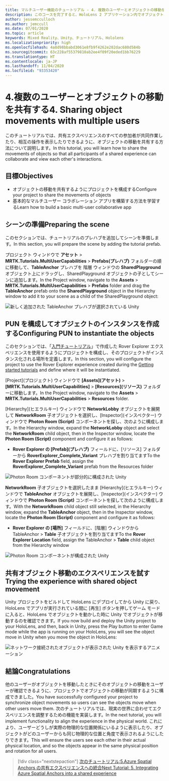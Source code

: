 ```yaml
---
title: マルチユーザー機能のチュートリアル - 4. 複数のユーザーとオブジェクトの移動を共有する
description: このコースを完了すると、HoloLens 2 アプリケーション内でオブジェクトの移動を複数のユーザーで共有する方法を学習できます。
author: jessemcculloch
ms.author: jemccull
ms.date: 07/01/2020
ms.topic: article
keywords: Mixed Reality、Unity、チュートリアル、Hololens
ms.localizationpriority: high
ms.openlocfilehash: 4a8d98bbabd3061e8fb9f4262e202dac680d584b
ms.sourcegitcommit: 63c228af55379810ab2ee4f09f20eded1bb76229
ms.translationtype: HT
ms.contentlocale: ja-JP
ms.lasthandoff: 11/04/2020
ms.locfileid: "93353420"
---
```

# <a name="4-sharing-object-movements-with-multiple-users"></a><span data-ttu-id="bbfad-105">4.複数のユーザーとオブジェクトの移動を共有する</span><span class="sxs-lookup"><span data-stu-id="bbfad-105">4. Sharing object movements with multiple users</span></span>

<span data-ttu-id="bbfad-106">このチュートリアルでは、共有エクスペリエンスのすべての参加者が共同作業したり、相互の操作を表示したりできるように、オブジェクトの移動を共有する方法について説明します。</span><span class="sxs-lookup"><span data-stu-id="bbfad-106">In this tutorial, you will learn how to share the movements of objects so that all participants of a shared experience can collaborate and view each other's interactions.</span></span>

## <a name="objectives"></a><span data-ttu-id="bbfad-107">目標</span><span class="sxs-lookup"><span data-stu-id="bbfad-107">Objectives</span></span>

* <span data-ttu-id="bbfad-108">オブジェクトの移動を共有するようにプロジェクトを構成する</span><span class="sxs-lookup"><span data-stu-id="bbfad-108">Configure your project to share the movements of objects</span></span>
* <span data-ttu-id="bbfad-109">基本的なマルチユーザー コラボレーション アプリを構築する方法を学習する</span><span class="sxs-lookup"><span data-stu-id="bbfad-109">Learn how to build a basic multi-user collaborative app</span></span>

## <a name="preparing-the-scene"></a><span data-ttu-id="bbfad-110">シーンの準備</span><span class="sxs-lookup"><span data-stu-id="bbfad-110">Preparing the scene</span></span>

<span data-ttu-id="bbfad-111">このセクションでは、チュートリアルのプレハブを追加してシーンを準備します。</span><span class="sxs-lookup"><span data-stu-id="bbfad-111">In this section, you will prepare the scene by adding the tutorial prefab.</span></span>

<span data-ttu-id="bbfad-112">プロジェクト ウィンドウで **アセット** > **MRTK.Tutorials.MultiUserCapabilities** > **Prefabs\(プレハブ\)** フォルダーの順に移動して、**TableAnchor** プレハブを 階層 ウィンドウの **SharedPlayground** オブジェクト上にドラッグし、SharedPlayground オブジェクトの子としてシーンに追加します。</span><span class="sxs-lookup"><span data-stu-id="bbfad-112">In the Project window, navigate to the **Assets** > **MRTK.Tutorials.MultiUserCapabilities** > **Prefabs** folder and drag the **TableAnchor** prefab onto the **SharedPlayground** object in the Hierarchy window to add it to your scene as a child of the SharedPlayground object:</span></span>

![新しく追加された TableAnchor プレハブが選択されている Unity](images/mr-learning-sharing/sharing-04-section1-step1-1.png)

## <a name="configuring-pun-to-instantiate-the-objects"></a><span data-ttu-id="bbfad-114">PUN を構成してオブジェクトのインスタンスを作成する</span><span class="sxs-lookup"><span data-stu-id="bbfad-114">Configuring PUN to instantiate the objects</span></span>

<span data-ttu-id="bbfad-115">このセクションでは、「[入門チュートリアル](mr-learning-base-01.md)」で作成した Rover Explorer エクスペリエンスを使用するようにプロジェクトを構成し、そのプロジェクトがインスタンス化される場所を定義します。</span><span class="sxs-lookup"><span data-stu-id="bbfad-115">In this section, you will configure the project to use the Rover Explorer experience created during the [Getting started tutorials](mr-learning-base-01.md) and define where it will be instantiated.</span></span>

<span data-ttu-id="bbfad-116">[Project]\(プロジェクト\) ウィンドウで **[Assets]\(アセット\)**  >  **[MRTK.Tutorials.MultiUserCapabilities]**  >  **[Resources]\(リソース\)** フォルダーに移動します。</span><span class="sxs-lookup"><span data-stu-id="bbfad-116">In the Project window, navigate to the **Assets** > **MRTK.Tutorials.MultiUserCapabilities** > **Resources** folder.</span></span>

<span data-ttu-id="bbfad-117">[Hierarchy]\(ヒエラルキー\) ウィンドウで **NetworkLobby** オブジェクトを展開して **NetworkRoom** 子オブジェクトを選択し、[Inspector]\(インスペクター\) ウィンドウで **Photon Room (Script)** コンポーネントを探し、次のように構成します。</span><span class="sxs-lookup"><span data-stu-id="bbfad-117">In the Hierarchy window, expand the **NetworkLobby** object and select the **NetworkRoom** child object, then in the Inspector window, locate the **Photon Room (Script)** component and configure it as follows:</span></span>

* <span data-ttu-id="bbfad-118">**Rover Explorer の [Prefab]\(プレハブ\)** フィールドに、[リソース] フォルダーから **RoverExplorer_Complete_Variant** プレハブを割り当てます</span><span class="sxs-lookup"><span data-stu-id="bbfad-118">To the **Rover Explorer Prefab** field, assign the **RoverExplorer_Complete_Variant** prefab from the Resources folder</span></span>

![Photon Room コンポーネントが部分的に構成された Unity](images/mr-learning-sharing/sharing-04-section2-step1-1.png)

<span data-ttu-id="bbfad-120">**NetworkRoom** 子オブジェクトを選択したまま [Hierarchy]\(ヒエラルキー\) ウィンドウで **TableAnchor** オブジェクトを展開し、[Inspector]\(インスペクター\) ウィンドウで **Photon Room (Script)** コンポーネントを探して次のように構成します。</span><span class="sxs-lookup"><span data-stu-id="bbfad-120">With the **NetworkRoom** child object still selected, in the Hierarchy window, expand the **TableAnchor** object, then in the Inspector window, locate the **Photon Room (Script)** component and configure it as follows:</span></span>

* <span data-ttu-id="bbfad-121">**Rover Explorer の [場所]** フィールドに、[階層] ウィンドウから TableAnchor > **Table** 子オブジェクトを割り当てます</span><span class="sxs-lookup"><span data-stu-id="bbfad-121">To the **Rover Explorer Location** field, assign the TableAnchor > **Table** child object from the Hierarchy window</span></span>

![Photon Room コンポーネントが構成された Unity](images/mr-learning-sharing/sharing-04-section2-step1-2.png)

## <a name="trying-the-experience-with-shared-object-movement"></a><span data-ttu-id="bbfad-123">共有オブジェクト移動のエクスペリエンスを試す</span><span class="sxs-lookup"><span data-stu-id="bbfad-123">Trying the experience with shared object movement</span></span>

<span data-ttu-id="bbfad-124">Unity プロジェクトをビルドして HoloLens にデプロイしてから Unity に戻り、HoloLens でアプリが実行されている間に [再生] ボタンを押してゲーム モードに入ると、HoloLens でオブジェクトを動かした時に Unity でオブジェクトが移動するのを確認できます。</span><span class="sxs-lookup"><span data-stu-id="bbfad-124">If you now build and deploy the Unity project to your HoloLens, and then, back in Unity, press the Play button to enter Game mode while the app is running on your HoloLens, you will see the object move in Unity when you move the object in HoloLens:</span></span>

![ネットワーク接続されたオブジェクトが表示された Unity を表示するアニメーション](images/mr-learning-sharing/sharing-04-section3-step1-1.gif)

## <a name="congratulations"></a><span data-ttu-id="bbfad-126">結論</span><span class="sxs-lookup"><span data-stu-id="bbfad-126">Congratulations</span></span>

<span data-ttu-id="bbfad-127">他のユーザーがオブジェクトを移動したときにそのオブジェクトの移動をユーザーが確認できるように、プロジェクトでオブジェクトの移動が同期するように構成できました。</span><span class="sxs-lookup"><span data-stu-id="bbfad-127">You have successfully configured your project to synchronize object movements so users can see the objects move when other users move them.</span></span> <span data-ttu-id="bbfad-128">次のチュートリアルでは、現実の世界に合わせてエクスペリエンスを調整するための機能を実装します。</span><span class="sxs-lookup"><span data-stu-id="bbfad-128">In the next tutorial, you will implement functionality to align the experience in the physical world.</span></span> <span data-ttu-id="bbfad-129">これにより、ユーザーどうしが実際の物理的な位置関係にいるように表示したり、オブジェクトがどのユーザーからも同じ物理的な位置と角度で表示されるようにしたりできます。</span><span class="sxs-lookup"><span data-stu-id="bbfad-129">This will ensure the users see each other in their actual physical location, and so the objects appear in the same physical position and rotation for all users.</span></span>

> [!div class="nextstepaction"]
> [<span data-ttu-id="bbfad-130">次のチュートリアル:5.Azure Spatial Anchors の共有エクスペリエンスへの統合</span><span class="sxs-lookup"><span data-stu-id="bbfad-130">Next Tutorial: 5. Integrating Azure Spatial Anchors into a shared experience</span></span>](mr-learning-sharing-05.md)
